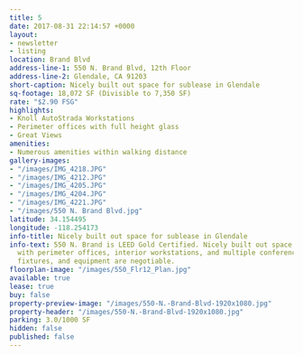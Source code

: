 ```yaml
---
title: 5
date: 2017-08-31 22:14:57 +0000
layout:
- newsletter
- listing
location: Brand Blvd
address-line-1: 550 N. Brand Blvd, 12th Floor
address-line-2: Glendale, CA 91203
short-caption: Nicely built out space for sublease in Glendale
sq-footage: 18,072 SF (Divisible to 7,350 SF)
rate: "$2.90 FSG"
highlights:
- Knoll AutoStrada Workstations
- Perimeter offices with full height glass
- Great Views
amenities:
- Numerous amenities within walking distance
gallery-images:
- "/images/IMG_4218.JPG"
- "/images/IMG_4212.JPG"
- "/images/IMG_4205.JPG"
- "/images/IMG_4204.JPG"
- "/images/IMG_4221.JPG"
- "/images/550 N. Brand Blvd.jpg"
latitude: 34.154495
longitude: -118.254173
info-title: Nicely built out space for sublease in Glendale
info-text: 550 N. Brand is LEED Gold Certified. Nicely built out space for sublease,
  with perimeter offices, interior workstations, and multiple conference rooms. Furniture,
  fixtures, and equipment are negotiable.
floorplan-image: "/images/550_Flr12_Plan.jpg"
available: true
lease: true
buy: false
property-preview-image: "/images/550-N.-Brand-Blvd-1920x1080.jpg"
property-header: "/images/550-N.-Brand-Blvd-1920x1080.jpg"
parking: 3.0/1000 SF
hidden: false
published: false
---
```

